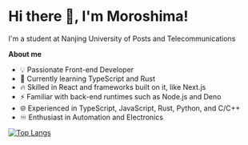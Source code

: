 # Hi there 👋, I'm Moroshima!</h1>

I'm a student at Nanjing University of Posts and Telecommunications

**About me**

- 💡 Passionate Front-end Developer</li>
- 📓 Currently learning TypeScript and Rust</li>
- 🔥 Skilled in React and frameworks built on it, like Next.js</li>
- ⚡ Familiar with back-end runtimes such as Node.js and Deno</li>
- 🌐 Experienced in TypeScript, JavaScript, Rust, Python, and C/C++</li>
- ♾️ Enthusiast in Automation and Electronics</li>

<!-- exclude akizuki-weather as it is outdated, embedded-motor-control because it contains libraries written in c, zotero-deb as it includes rust code to analyze diffs, and .dotfiles and dotfiles-outdated as they are solely for backup and sync purposes.  -->
[![Top Langs](https://github-readme-stats.vercel.app/api/top-langs/?username=Moroshima&layout=compact&exclude_repo=akizuki-weather,embedded-motor-control,zotero-deb,.dotfiles&size_weight=0.5&count_weight=0.5)](https://github.com/anuraghazra/github-readme-stats)

<!--
**Moroshima/Moroshima** is a ✨ _special_ ✨ repository because its `README.md` (this file) appears on your GitHub profile.

Here are some ideas to get you started:

- 🔭 I’m currently working on ...
- 🌱 I’m currently learning ...
- 👯 I’m looking to collaborate on ...
- 🤔 I’m looking for help with ...
- 💬 Ask me about ...
- 📫 How to reach me: ...
- 😄 Pronouns: ...
- ⚡ Fun fact: ...
-->
